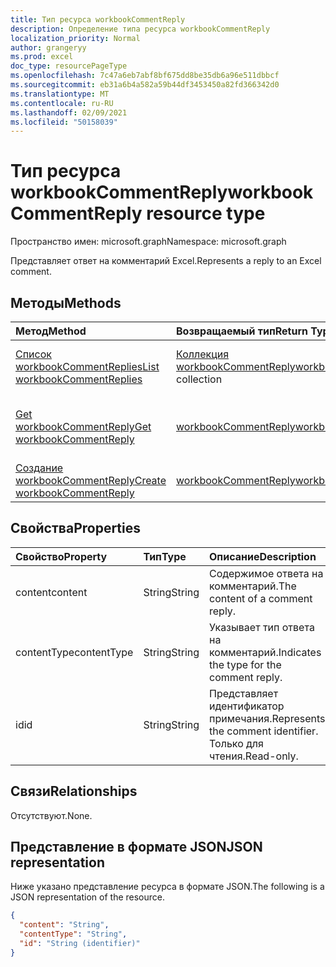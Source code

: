 ```yaml
---
title: Тип ресурса workbookCommentReply
description: Определение типа ресурса workbookCommentReply
localization_priority: Normal
author: grangeryy
ms.prod: excel
doc_type: resourcePageType
ms.openlocfilehash: 7c47a6eb7abf8bf675dd8be35db6a96e511dbbcf
ms.sourcegitcommit: eb31a6b4a582a59b44df3453450a82fd366342d0
ms.translationtype: MT
ms.contentlocale: ru-RU
ms.lasthandoff: 02/09/2021
ms.locfileid: "50158039"
---
```

# <a name="workbookcommentreply-resource-type"></a><span data-ttu-id="e1688-103">Тип ресурса workbookCommentReply</span><span class="sxs-lookup"><span data-stu-id="e1688-103">workbookCommentReply resource type</span></span>

<span data-ttu-id="e1688-104">Пространство имен: microsoft.graph</span><span class="sxs-lookup"><span data-stu-id="e1688-104">Namespace: microsoft.graph</span></span>

<span data-ttu-id="e1688-105">Представляет ответ на комментарий Excel.</span><span class="sxs-lookup"><span data-stu-id="e1688-105">Represents a reply to an Excel comment.</span></span>

## <a name="methods"></a><span data-ttu-id="e1688-106">Методы</span><span class="sxs-lookup"><span data-stu-id="e1688-106">Methods</span></span>

| <span data-ttu-id="e1688-107">Метод</span><span class="sxs-lookup"><span data-stu-id="e1688-107">Method</span></span>       | <span data-ttu-id="e1688-108">Возвращаемый тип</span><span class="sxs-lookup"><span data-stu-id="e1688-108">Return Type</span></span> | <span data-ttu-id="e1688-109">Описание</span><span class="sxs-lookup"><span data-stu-id="e1688-109">Description</span></span> |
|:-------------|:------------|:------------|
| [<span data-ttu-id="e1688-110">Список workbookCommentReplies</span><span class="sxs-lookup"><span data-stu-id="e1688-110">List workbookCommentReplies</span></span>](../api/workbookcomment-list-replies.md) | <span data-ttu-id="e1688-111">[Коллекция workbookCommentReply](workbookcommentreply.md)</span><span class="sxs-lookup"><span data-stu-id="e1688-111">[workbookCommentReply](workbookcommentreply.md) collection</span></span> | <span data-ttu-id="e1688-112">Получить список объектов workbookcommentreply.</span><span class="sxs-lookup"><span data-stu-id="e1688-112">Retrieve a list of workbookcommentreply objects.</span></span> |
| [<span data-ttu-id="e1688-113">Get workbookCommentReply</span><span class="sxs-lookup"><span data-stu-id="e1688-113">Get workbookCommentReply</span></span>](../api/workbookcommentreply-get.md) | [<span data-ttu-id="e1688-114">workbookCommentReply</span><span class="sxs-lookup"><span data-stu-id="e1688-114">workbookCommentReply</span></span>](workbookcommentreply.md) | <span data-ttu-id="e1688-115">Чтение свойств и связей объекта workbookCommentReply.</span><span class="sxs-lookup"><span data-stu-id="e1688-115">Read properties and relationships of workbookCommentReply object.</span></span> |
| [<span data-ttu-id="e1688-116">Создание workbookCommentReply</span><span class="sxs-lookup"><span data-stu-id="e1688-116">Create workbookCommentReply</span></span>](../api/workbookcomment-post-replies.md) | [<span data-ttu-id="e1688-117">workbookCommentReply</span><span class="sxs-lookup"><span data-stu-id="e1688-117">workbookCommentReply</span></span>](workbookcommentreply.md) | <span data-ttu-id="e1688-118">Создайте новую книгуCommentReply.</span><span class="sxs-lookup"><span data-stu-id="e1688-118">Create a new workbookCommentReply.</span></span> |
## <a name="properties"></a><span data-ttu-id="e1688-119">Свойства</span><span class="sxs-lookup"><span data-stu-id="e1688-119">Properties</span></span>

| <span data-ttu-id="e1688-120">Свойство</span><span class="sxs-lookup"><span data-stu-id="e1688-120">Property</span></span>     | <span data-ttu-id="e1688-121">Тип</span><span class="sxs-lookup"><span data-stu-id="e1688-121">Type</span></span>        | <span data-ttu-id="e1688-122">Описание</span><span class="sxs-lookup"><span data-stu-id="e1688-122">Description</span></span> |
|:-------------|:------------|:------------|
|<span data-ttu-id="e1688-123">content</span><span class="sxs-lookup"><span data-stu-id="e1688-123">content</span></span>|<span data-ttu-id="e1688-124">String</span><span class="sxs-lookup"><span data-stu-id="e1688-124">String</span></span>|<span data-ttu-id="e1688-125">Содержимое ответа на комментарий.</span><span class="sxs-lookup"><span data-stu-id="e1688-125">The content of a comment reply.</span></span>|
|<span data-ttu-id="e1688-126">contentType</span><span class="sxs-lookup"><span data-stu-id="e1688-126">contentType</span></span>|<span data-ttu-id="e1688-127">String</span><span class="sxs-lookup"><span data-stu-id="e1688-127">String</span></span>|<span data-ttu-id="e1688-128">Указывает тип ответа на комментарий.</span><span class="sxs-lookup"><span data-stu-id="e1688-128">Indicates the type for the comment reply.</span></span>|
|<span data-ttu-id="e1688-129">id</span><span class="sxs-lookup"><span data-stu-id="e1688-129">id</span></span>|<span data-ttu-id="e1688-130">String</span><span class="sxs-lookup"><span data-stu-id="e1688-130">String</span></span>|<span data-ttu-id="e1688-131">Представляет идентификатор примечания.</span><span class="sxs-lookup"><span data-stu-id="e1688-131">Represents the comment identifier.</span></span> <span data-ttu-id="e1688-132">Только для чтения.</span><span class="sxs-lookup"><span data-stu-id="e1688-132">Read-only.</span></span>|


## <a name="relationships"></a><span data-ttu-id="e1688-133">Связи</span><span class="sxs-lookup"><span data-stu-id="e1688-133">Relationships</span></span>

<span data-ttu-id="e1688-134">Отсутствуют.</span><span class="sxs-lookup"><span data-stu-id="e1688-134">None.</span></span>

## <a name="json-representation"></a><span data-ttu-id="e1688-135">Представление в формате JSON</span><span class="sxs-lookup"><span data-stu-id="e1688-135">JSON representation</span></span>

<span data-ttu-id="e1688-136">Ниже указано представление ресурса в формате JSON.</span><span class="sxs-lookup"><span data-stu-id="e1688-136">The following is a JSON representation of the resource.</span></span>

<!-- {
  "blockType": "resource",
  "optionalProperties": [

  ],
  "@odata.type": "microsoft.graph.workbookCommentReply",
  "keyProperty": "id"
}-->

```json
{
  "content": "String",
  "contentType": "String",
  "id": "String (identifier)"
}
```

<!-- uuid: 16cd6b66-4b1a-43a1-adaf-3a886856ed98
2019-02-04 14:57:30 UTC -->
<!-- {
  "type": "#page.annotation",
  "description": "workbookCommentReply resource",
  "keywords": "",
  "section": "documentation",
  "tocPath": ""
}-->

